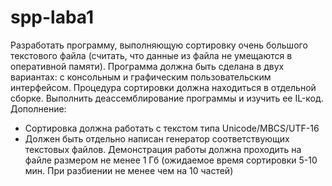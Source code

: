 # spp-laba1
Разработать программу, выполняющую сортировку очень большого текстового файла (считать, что данные из файла не умещаются в оперативной памяти). Программа должна быть сделана в двух вариантах: с консольным и графическим пользовательским интерфейсом. Процедура сортировки должна находиться в отдельной сборке. Выполнить деассемблирование программы и изучить ее IL-код.
Дополнение:
-	Сортировка должна работать с текстом типа Unicode/MBCS/UTF-16
-	Должен быть отдельно написан генератор соответствующих текстовых файлов. 
Демонстрация работы должна проходить на файле размером не менее 1 Гб (ожидаемое время сортировки 5-10 мин. При разбиении не менее чем на 10 частей) 
